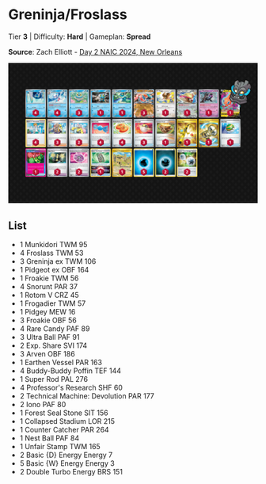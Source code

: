 # Greninja/Froslass

Tier **3** | Difficulty: **Hard** | Gameplan: **Spread**

**Source**: Zach Elliott - [Day 2 NAIC 2024, New Orleans](https://limitlesstcg.com/decks/list/12024)

![decklist](../../!Images/Standard/11BRS-TWM/Greninja-Froslass.png)

## List
* 1 Munkidori TWM 95
* 4 Froslass TWM 53
* 3 Greninja ex TWM 106
* 1 Pidgeot ex OBF 164
* 1 Froakie TWM 56
* 4 Snorunt PAR 37
* 1 Rotom V CRZ 45
* 1 Frogadier TWM 57
* 1 Pidgey MEW 16
* 3 Froakie OBF 56
* 4 Rare Candy PAF 89
* 3 Ultra Ball PAF 91
* 2 Exp. Share SVI 174
* 3 Arven OBF 186
* 1 Earthen Vessel PAR 163
* 4 Buddy-Buddy Poffin TEF 144
* 1 Super Rod PAL 276
* 4 Professor's Research SHF 60
* 2 Technical Machine: Devolution PAR 177
* 2 Iono PAF 80
* 1 Forest Seal Stone SIT 156
* 1 Collapsed Stadium LOR 215
* 1 Counter Catcher PAR 264
* 1 Nest Ball PAF 84
* 1 Unfair Stamp TWM 165
* 2 Basic {D} Energy Energy 7
* 5 Basic {W} Energy Energy 3
* 2 Double Turbo Energy BRS 151
